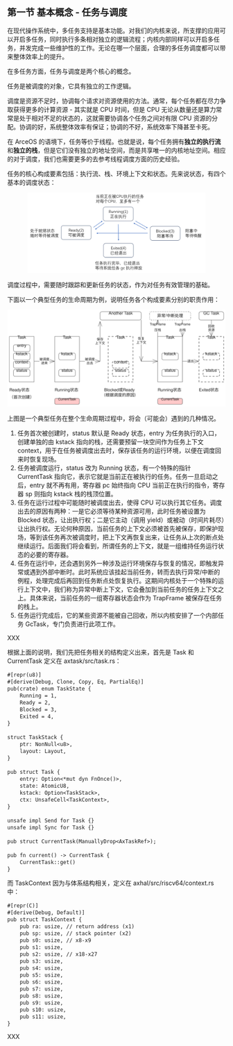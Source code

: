 ## 第一节 基本概念 - 任务与调度



在现代操作系统中，多任务支持是基本功能。对我们的内核来说，所支撑的应用可以开启多任务，同时执行多条相对独立的逻辑流程；内核内部同样可以开启多任务，并发完成一些维护性的工作。无论在哪一个层面，合理的多任务调度都可以带来整体效率上的提升。

在多任务方面，任务与调度是两个核心的概念。

任务是被调度的对象，它具有独立的工作逻辑。

调度是资源不足时，协调每个请求对资源使用的方法。通常，每个任务都在尽力争取获得更多的计算资源 - 其实就是 CPU 时间，但是 CPU 无论从数量还是算力常常是处于相对不足的状态的，这就需要协调各个任务之间对有限 CPU 资源的分配。协调的好，系统整体效率有保证；协调的不好，系统效率下降甚至卡死。

在 ArceOS 的语境下，任务等价于线程。也就是说，每个任务拥有**独立的执行流**和**独立的栈**，但是它们没有独立的地址空间，而是共享唯一的内核地址空间。相应的对于调度，我们也需要更多的去参考线程调度方面的历史经验。



任务的核心构成要素包括：执行流、栈、环境上下文和状态。先来说状态，有四个基本的调度状态：

<div style="text-align:center">
   <img src=".\img\任务状态变迁.png" alt="任务状态变迁" style="zoom:40%"/>
</div>



调度过程中，需要随时跟踪和更新任务的状态，作为对任务有效管理的基础。

下面以一个典型任务的生命周期为例，说明任务各个构成要素分别的职责作用：

<div style="text-align:center">
   <img src=".\img\任务生命周期.svg" alt="任务生命周期" style="zoom:75%"/>
</div>



上图是一个典型任务在整个生命周期过程中，将会（可能会）遇到的几种情况。

1. 任务首次被创建时，status 默认是 Ready 状态，entry 为任务执行的入口，创建单独的由 kstack 指向的栈，还需要预留一块空间作为任务上下文 context，用于在任务被调度出去时，保存该任务的运行环境，以便在调度回来时恢复现场。
2. 任务被调度运行，status 改为 Running 状态，有一个特殊的指针 CurrentTask 指向它，表示它就是当前正在被执行的任务。任务一旦启动之后，entry 就不再有用，寄存器 pc 始终指向 CPU 当前正在执行的指令，寄存器 sp 则指向 kstack 栈的栈顶位置。
3. 任务在运行过程中可能随时被调度出去，使得 CPU 可以执行其它任务。调度出去的原因有两种：一是它必须等待某种资源可用，此时任务被设置为 Blocked 状态，让出执行权；二是它主动（调用 yield）或被动（时间片耗尽）让出执行权。无论何种原因，当前任务的上下文必须被首先被保存，即保护现场，等到该任务再次被调度时，把上下文再恢复出来，让任务从上次的断点处继续运行。后面我们将会看到，所谓任务的上下文，就是一组维持任务运行状态的必要的寄存器。
4. 任务在运行中，还会遇到另外一种涉及运行环境保存与恢复的情况，即触发异常或遇到外部中断时。此时系统应该挂起当前任务，转而去执行异常/中断的例程，处理完成后再回到任务断点处恢复执行。这期间内核处于一个特殊的运行上下文中，我们称为异常中断上下文，它会叠加到当前任务的任务上下文之上。具体来说，当前任务的一组寄存器状态会作为 TrapFrame 被保存在任务的栈上。
5. 任务运行完成后，它的某些资源不能被自己回收，所以内核安排了一个内部任务 GcTask，专门负责进行此项工作。

XXX

根据上面的说明，我们先把任务相关的结构定义出来，首先是 Task 和 CurrentTask 定义在 axtask/src/task.rs：

```rust,editable
#[repr(u8)]
#[derive(Debug, Clone, Copy, Eq, PartialEq)]
pub(crate) enum TaskState {
    Running = 1,
    Ready = 2,
    Blocked = 3,
    Exited = 4,
}

struct TaskStack {
    ptr: NonNull<u8>,
    layout: Layout,
}

pub struct Task {
    entry: Option<*mut dyn FnOnce()>,
    state: AtomicU8,
    kstack: Option<TaskStack>,
    ctx: UnsafeCell<TaskContext>,
}

unsafe impl Send for Task {}
unsafe impl Sync for Task {}

pub struct CurrentTask(ManuallyDrop<AxTaskRef>);

pub fn current() -> CurrentTask {
    CurrentTask::get()
}
```

而 TaskContext 因为与体系结构相关，定义在 axhal/src/riscv64/context.rs 中：

```rust,editable
#[repr(C)]
#[derive(Debug, Default)]
pub struct TaskContext {
    pub ra: usize, // return address (x1)
    pub sp: usize, // stack pointer (x2)
    pub s0: usize, // x8-x9
    pub s1: usize,
    pub s2: usize, // x18-x27
    pub s3: usize,
    pub s4: usize,
    pub s5: usize,
    pub s6: usize,
    pub s7: usize,
    pub s8: usize,
    pub s9: usize,
    pub s10: usize,
    pub s11: usize,
}
```



XXX





<script src="https://utteranc.es/client.js"
        repo="OSLearning365/blog-issues"
        issue-term="pathname"
        theme="github-light"
        crossorigin="anonymous"
        async>
</script>
